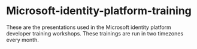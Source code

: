 # Microsoft-identity-platform-training

These are the presentations used in the Microsoft identity platform developer training workshops. These trainings are run in two timezones every month.  
